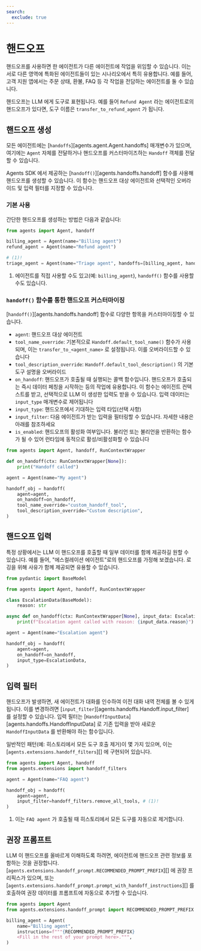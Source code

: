 ```yaml
---
search:
  exclude: true
---
```

# 핸드오프

핸드오프를 사용하면 한 에이전트가 다른 에이전트에 작업을 위임할 수 있습니다. 이는 서로 다른 영역에 특화된 에이전트들이 있는 시나리오에서 특히 유용합니다. 예를 들어, 고객 지원 앱에서는 주문 상태, 환불, FAQ 등 각 작업을 전담하는 에이전트를 둘 수 있습니다.

핸드오프는 LLM 에게 도구로 표현됩니다. 예를 들어 `Refund Agent` 라는 에이전트로의 핸드오프가 있다면, 도구 이름은 `transfer_to_refund_agent` 가 됩니다.

## 핸드오프 생성

모든 에이전트에는 [`handoffs`][agents.agent.Agent.handoffs] 매개변수가 있으며, 여기에는 `Agent` 자체를 전달하거나 핸드오프를 커스터마이즈하는 `Handoff` 객체를 전달할 수 있습니다.

Agents SDK 에서 제공하는 [`handoff()`][agents.handoffs.handoff] 함수를 사용해 핸드오프를 생성할 수 있습니다. 이 함수는 핸드오프 대상 에이전트와 선택적인 오버라이드 및 입력 필터를 지정할 수 있습니다.

### 기본 사용

간단한 핸드오프를 생성하는 방법은 다음과 같습니다:

```python
from agents import Agent, handoff

billing_agent = Agent(name="Billing agent")
refund_agent = Agent(name="Refund agent")

# (1)!
triage_agent = Agent(name="Triage agent", handoffs=[billing_agent, handoff(refund_agent)])
```

1. 에이전트를 직접 사용할 수도 있고(예: `billing_agent`), `handoff()` 함수를 사용할 수도 있습니다.

### `handoff()` 함수를 통한 핸드오프 커스터마이징

[`handoff()`][agents.handoffs.handoff] 함수로 다양한 항목을 커스터마이징할 수 있습니다.

- `agent`: 핸드오프 대상 에이전트
- `tool_name_override`: 기본적으로 `Handoff.default_tool_name()` 함수가 사용되며, 이는 `transfer_to_<agent_name>` 로 설정됩니다. 이를 오버라이드할 수 있습니다
- `tool_description_override`: `Handoff.default_tool_description()` 의 기본 도구 설명을 오버라이드
- `on_handoff`: 핸드오프가 호출될 때 실행되는 콜백 함수입니다. 핸드오프가 호출되는 즉시 데이터 페칭을 시작하는 등의 작업에 유용합니다. 이 함수는 에이전트 컨텍스트를 받고, 선택적으로 LLM 이 생성한 입력도 받을 수 있습니다. 입력 데이터는 `input_type` 매개변수로 제어됩니다
- `input_type`: 핸드오프에서 기대하는 입력 타입(선택 사항)
- `input_filter`: 다음 에이전트가 받는 입력을 필터링할 수 있습니다. 자세한 내용은 아래를 참조하세요
- `is_enabled`: 핸드오프의 활성화 여부입니다. 불리언 또는 불리언을 반환하는 함수가 될 수 있어 런타임에 동적으로 활성/비활성화할 수 있습니다

```python
from agents import Agent, handoff, RunContextWrapper

def on_handoff(ctx: RunContextWrapper[None]):
    print("Handoff called")

agent = Agent(name="My agent")

handoff_obj = handoff(
    agent=agent,
    on_handoff=on_handoff,
    tool_name_override="custom_handoff_tool",
    tool_description_override="Custom description",
)
```

## 핸드오프 입력

특정 상황에서는 LLM 이 핸드오프를 호출할 때 일부 데이터를 함께 제공하길 원할 수 있습니다. 예를 들어, "에스컬레이션 에이전트"로의 핸드오프를 가정해 보겠습니다. 로깅을 위해 사유가 함께 제공되면 유용할 수 있습니다.

```python
from pydantic import BaseModel

from agents import Agent, handoff, RunContextWrapper

class EscalationData(BaseModel):
    reason: str

async def on_handoff(ctx: RunContextWrapper[None], input_data: EscalationData):
    print(f"Escalation agent called with reason: {input_data.reason}")

agent = Agent(name="Escalation agent")

handoff_obj = handoff(
    agent=agent,
    on_handoff=on_handoff,
    input_type=EscalationData,
)
```

## 입력 필터

핸드오프가 발생하면, 새 에이전트가 대화를 인수하여 이전 대화 내역 전체를 볼 수 있게 됩니다. 이를 변경하려면 [`input_filter`][agents.handoffs.Handoff.input_filter] 를 설정할 수 있습니다. 입력 필터는 [`HandoffInputData`][agents.handoffs.HandoffInputData] 로 기존 입력을 받아 새로운 `HandoffInputData` 를 반환해야 하는 함수입니다.

일반적인 패턴(예: 히스토리에서 모든 도구 호출 제거)이 몇 가지 있으며, 이는 [`agents.extensions.handoff_filters`][] 에 구현되어 있습니다.

```python
from agents import Agent, handoff
from agents.extensions import handoff_filters

agent = Agent(name="FAQ agent")

handoff_obj = handoff(
    agent=agent,
    input_filter=handoff_filters.remove_all_tools, # (1)!
)
```

1. 이는 `FAQ agent` 가 호출될 때 히스토리에서 모든 도구를 자동으로 제거합니다.

## 권장 프롬프트

LLM 이 핸드오프를 올바르게 이해하도록 하려면, 에이전트에 핸드오프 관련 정보를 포함하는 것을 권장합니다. [`agents.extensions.handoff_prompt.RECOMMENDED_PROMPT_PREFIX`][] 에 권장 프리픽스가 있으며, 또는 [`agents.extensions.handoff_prompt.prompt_with_handoff_instructions`][] 를 호출하여 권장 데이터를 프롬프트에 자동으로 추가할 수 있습니다.

```python
from agents import Agent
from agents.extensions.handoff_prompt import RECOMMENDED_PROMPT_PREFIX

billing_agent = Agent(
    name="Billing agent",
    instructions=f"""{RECOMMENDED_PROMPT_PREFIX}
    <Fill in the rest of your prompt here>.""",
)
```